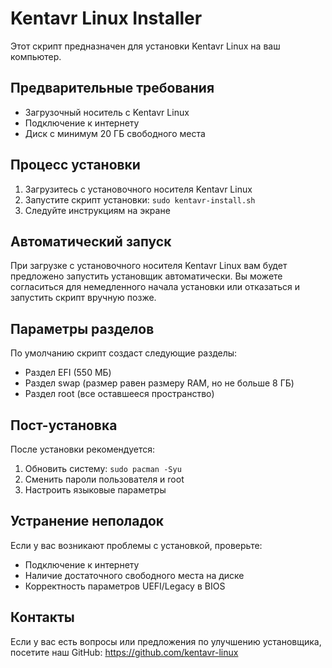 # Kentavr Linux Installer

Этот скрипт предназначен для установки Kentavr Linux на ваш компьютер.

## Предварительные требования

- Загрузочный носитель с Kentavr Linux
- Подключение к интернету
- Диск с минимум 20 ГБ свободного места

## Процесс установки

1. Загрузитесь с установочного носителя Kentavr Linux
2. Запустите скрипт установки: `sudo kentavr-install.sh`
3. Следуйте инструкциям на экране

## Автоматический запуск

При загрузке с установочного носителя Kentavr Linux вам будет предложено запустить установщик автоматически. Вы можете согласиться для немедленного начала установки или отказаться и запустить скрипт вручную позже.

## Параметры разделов

По умолчанию скрипт создаст следующие разделы:
- Раздел EFI (550 МБ)
- Раздел swap (размер равен размеру RAM, но не больше 8 ГБ)
- Раздел root (все оставшееся пространство)

## Пост-установка

После установки рекомендуется:
1. Обновить систему: `sudo pacman -Syu`
2. Сменить пароли пользователя и root
3. Настроить языковые параметры

## Устранение неполадок

Если у вас возникают проблемы с установкой, проверьте:
- Подключение к интернету
- Наличие достаточного свободного места на диске
- Корректность параметров UEFI/Legacy в BIOS

## Контакты

Если у вас есть вопросы или предложения по улучшению установщика, посетите наш GitHub: https://github.com/kentavr-linux 